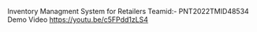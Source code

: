 Inventory Managment System for Retailers
Teamid:- PNT2022TMID48534
Demo Video
https://youtu.be/c5FPdd1zLS4
